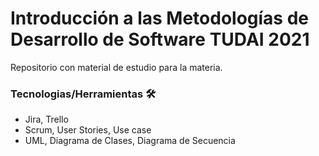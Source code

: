 # Introducción a las Metodologías de Desarrollo de Software TUDAI 2021

Repositorio con material de estudio para la materia.

### Tecnologias/Herramientas 🛠️

* Jira, Trello
* Scrum, User Stories, Use case
* UML, Diagrama de Clases, Diagrama de Secuencia
